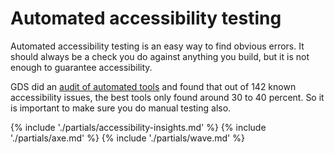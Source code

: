 # Automated accessibility testing

Automated accessibility testing is an easy way to find obvious errors. It should always be a check you do against anything you build, but it is not enough to guarantee accessibility.

GDS did an [audit of automated tools](https://alphagov.github.io/accessibility-tool-audit/) and found that out of 142 known accessibility issues, the best tools only found around 30 to 40 percent. So it is important to make sure you do manual testing also.

{% include './partials/accessibility-insights.md' %}
{% include './partials/axe.md' %}
{% include './partials/wave.md' %}

